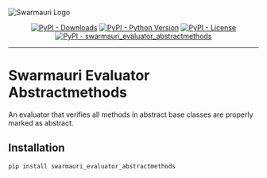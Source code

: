 ![Swarmauri Logo](https://res.cloudinary.com/dbjmpekvl/image/upload/v1730099724/Swarmauri-logo-lockup-2048x757_hww01w.png)

<p align="center">
    <a href="https://pypi.org/project/swarmauri_evaluator_abstractmethods/">
        <img src="https://img.shields.io/pypi/dm/swarmauri_evaluator_abstractmethods" alt="PyPI - Downloads"/></a>
    <a href="https://pypi.org/project/swarmauri_evaluator_abstractmethods/">
        <img src="https://img.shields.io/pypi/pyversions/swarmauri_evaluator_abstractmethods" alt="PyPI - Python Version"/></a>
    <a href="https://pypi.org/project/swarmauri_evaluator_abstractmethods/">
        <img src="https://img.shields.io/pypi/l/swarmauri_evaluator_abstractmethods" alt="PyPI - License"/></a>
    <a href="https://pypi.org/project/swarmauri_evaluator_abstractmethods/">
        <img src="https://img.shields.io/pypi/v/swarmauri_evaluator_abstractmethods?label=swarmauri_evaluator_abstractmethods&color=green" alt="PyPI - swarmauri_evaluator_abstractmethods"/></a>
</p>

---

# Swarmauri Evaluator Abstractmethods

An evaluator that verifies all methods in abstract base classes are properly marked as abstract.

## Installation

```bash
pip install swarmauri_evaluator_abstractmethods
```
